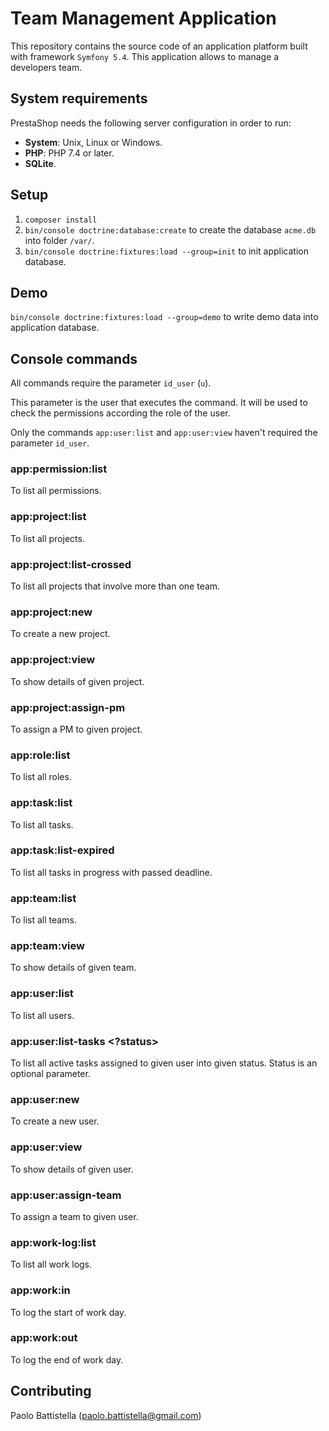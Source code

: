 
# Team Management Application

This repository contains the source code of an application platform built with framework `Symfony 5.4`.
This application allows to manage a developers team.

## System requirements

PrestaShop needs the following server configuration in order to run:
- **System**: Unix, Linux or Windows.
- **PHP**: PHP 7.4 or later.
- **SQLite**.

## Setup

1. `composer install`
2. `bin/console doctrine:database:create` to create the database `acme.db` into folder `/var/`. 
3. `bin/console doctrine:fixtures:load --group=init` to init application database.

## Demo

`bin/console doctrine:fixtures:load --group=demo` to write demo data into application database.

## Console commands

All commands require the parameter `id_user` (`u`).

This parameter is the user that executes the command. It will be used to check the permissions according the role of the user.

Only the commands `app:user:list` and `app:user:view` haven't required the parameter `id_user`.

### app:permission:list

To list all permissions.

### app:project:list

To list all projects.

### app:project:list-crossed

To list all projects that involve more than one team.

### app:project:new

To create a new project.

### app:project:view <id>

To show details of given project.

### app:project:assign-pm <id>

To assign a PM to given project.

### app:role:list

To list all roles.

### app:task:list

To list all tasks.

### app:task:list-expired

To list all tasks in progress with passed deadline.

### app:team:list

To list all teams.

### app:team:view <id>

To show details of given team.

### app:user:list

To list all users.

### app:user:list-tasks <id> <?status>

To list all active tasks assigned to given user into given status. Status is an optional parameter.

### app:user:new

To create a new user.

### app:user:view <id>

To show details of given user.

### app:user:assign-team <id>

To assign a team to given user.

### app:work-log:list

To list all work logs.

### app:work:in

To log the start of work day.

### app:work:out

To log the end of work day.

## Contributing

Paolo Battistella (paolo.battistella@gmail.com)
